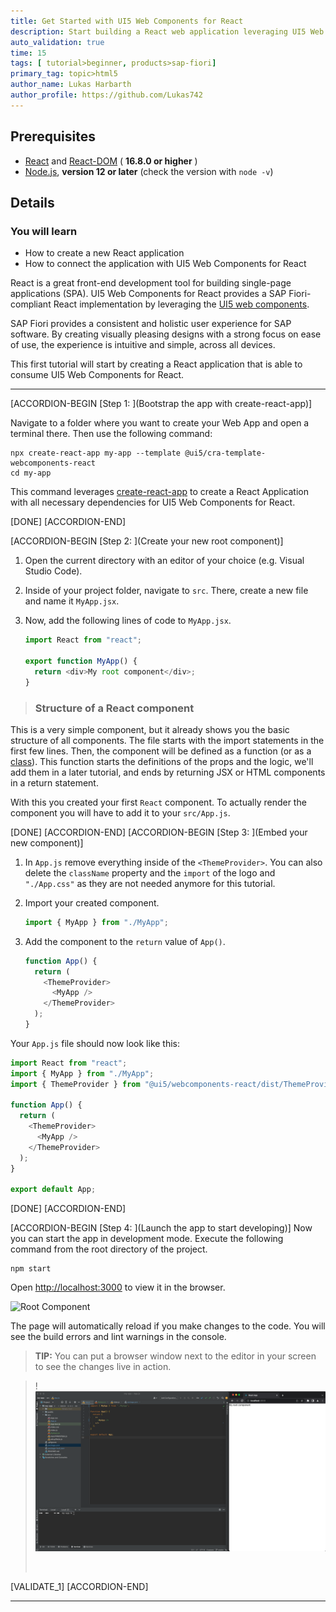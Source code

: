 ```yaml
---
title: Get Started with UI5 Web Components for React
description: Start building a React web application leveraging UI5 Web Components for React.
auto_validation: true
time: 15
tags: [ tutorial>beginner, products>sap-fiori]
primary_tag: topic>html5
author_name: Lukas Harbarth
author_profile: https://github.com/Lukas742
---
```



## Prerequisites
- [React](https://www.npmjs.com/package/react) and [React-DOM](https://www.npmjs.com/package/react-dom) ( **16.8.0 or higher** )
- [Node.js](https://nodejs.org/), **version 12 or later** (check the version with `node -v`)


## Details
### You will learn
-  How to create a new React application
-  How to connect the application with UI5 Web Components for React


React is a great front-end development tool for building single-page applications (SPA). UI5 Web Components for React provides a SAP Fiori-compliant React implementation by leveraging the [UI5 web components](https://github.com/SAP/ui5-webcomponents).

SAP Fiori provides a consistent and holistic user experience for SAP software. By creating visually pleasing designs with a strong focus on ease of use, the experience is intuitive and simple, across all devices.

This first tutorial will start by creating a React application that is able to consume UI5 Web Components for React.

---

[ACCORDION-BEGIN [Step 1: ](Bootstrap the app with create-react-app)]

Navigate to a folder where you want to create your Web App and open a terminal there. Then use the following command:

```Shell
npx create-react-app my-app --template @ui5/cra-template-webcomponents-react
cd my-app
```

 This command leverages [create-react-app](https://facebook.github.io/create-react-app/) to create a React Application with all necessary dependencies for UI5 Web Components for React.

[DONE]
[ACCORDION-END]

[ACCORDION-BEGIN [Step 2: ](Create your new root component)]

1. Open the current directory with an editor of your choice (e.g. Visual Studio Code).

2. Inside of your project folder, navigate to `src`. There, create a new file and name it `MyApp.jsx`.

3. Now, add the following lines of code to `MyApp.jsx`.

    ```JavaScript  / JSX
    import React from "react";

    export function MyApp() {
      return <div>My root component</div>;
    }
    ```

> ### Structure of a React component
This is a very simple component, but it already shows you the basic structure of all components. The file starts with the import statements in the first few lines. Then, the component will be defined as a function (or as a [class](https://reactjs.org/docs/react-component.html)). This function starts the definitions of the props and the logic, we'll add them in a later tutorial, and ends by returning JSX or HTML components in a return statement.

With this you created your first `React` component. To actually render the component you will have to add it to your `src/App.js`.

[DONE]
[ACCORDION-END]
[ACCORDION-BEGIN [Step 3: ](Embed your new component)]

1. In `App.js` remove everything inside of the `<ThemeProvider>`. You can also delete the `className` property and the `import` of the logo and `"./App.css"` as they are not needed anymore for this tutorial.

2. Import your created component.

    ```JavaScript  / JSX
    import { MyApp } from "./MyApp";
    ```
3. Add the component to the `return` value of `App()`.

    ```JavaScript  / JSX
    function App() {
      return (
        <ThemeProvider>
          <MyApp />
        </ThemeProvider>
      );
    }
    ```

Your `App.js` file should now look like this:

```JavaScript  / JSX
import React from "react";
import { MyApp } from "./MyApp";
import { ThemeProvider } from "@ui5/webcomponents-react/dist/ThemeProvider";

function App() {
  return (
    <ThemeProvider>
      <MyApp />
    </ThemeProvider>
  );
}

export default App;
```

[DONE]
[ACCORDION-END]

[ACCORDION-BEGIN [Step 4: ](Launch the app to start developing)]
Now you can start the app in development mode. Execute the following command from the root directory of the project.

```Shell
npm start
```

Open <http://localhost:3000> to view it in the browser.

![Root Component](01_rootComponent.png)

The page will automatically reload if you make changes to the code. You will see the build errors and lint warnings in the console.

> **TIP:** You can put a browser window next to the editor in your screen to see the changes live in action.

>!![split](./splitscreen.png)
>
>&nbsp;

[VALIDATE_1]
[ACCORDION-END]

---
